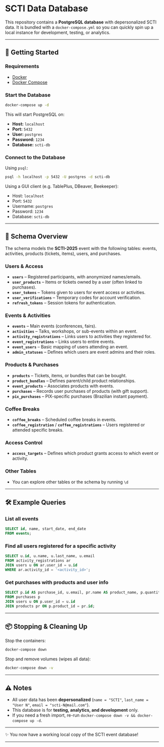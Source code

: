 # SCTI Data Database

This repository contains a **PostgreSQL database** with depersonalized SCTI data.
It is bundled with a `docker-compose.yml` so you can quickly spin up a local instance for development, testing, or analytics.

---

## 🚀 Getting Started

### Requirements

* [Docker](https://docs.docker.com/get-docker/)
* [Docker Compose](https://docs.docker.com/compose/install/)

### Start the Database

```bash
docker-compose up -d
```

This will start PostgreSQL on:

* **Host:** `localhost`
* **Port:** `5432`
* **User:** `postgres`
* **Password:** `1234`
* **Database:** `scti-db`

### Connect to the Database

Using `psql`:

```bash
psql -h localhost -p 5432 -U postgres -d scti-db
```

Using a GUI client (e.g. TablePlus, DBeaver, Beekeeper):

* Host: `localhost`
* Port: `5432`
* Username: `postgres`
* Password: `1234`
* Database: `scti-db`

---

## 📑 Schema Overview

The schema models the **SCTI-2025** event with the following tables: events, activities, products (tickets, items), users, and purchases.

### Users & Access

* **`users`** – Registered participants, with anonymized names/emails.
* **`user_products`** – Items or tickets owned by a user (often linked to purchases).
* **`user_tokens`** – Tokens given to users for event access or activities.
* **`user_verifications`** – Temporary codes for account verification.
* **`refresh_tokens`** – Session tokens for authentication.

### Events & Activities

* **`events`** – Main events (conferences, fairs).
* **`activities`** – Talks, workshops, or sub-events within an event.
* **`activity_registrations`** – Links users to activities they registered for.
* **`event_registrations`** – Links users to entire events.
* **`event_users`** – Basic mapping of users attending an event.
* **`admin_statuses`** – Defines which users are event admins and their roles.

### Products & Purchases

* **`products`** – Tickets, items, or bundles that can be bought.
* **`product_bundles`** – Defines parent/child product relationships.
* **`event_products`** – Associates products with events.
* **`purchases`** – Records user purchases of products (with gift support).
* **`pix_purchases`** – PIX-specific purchases (Brazilian instant payment).

### Coffee Breaks

* **`coffee_breaks`** – Scheduled coffee breaks in events.
* **`coffee_registration`** / **`coffee_registrations`** – Users registered or attended specific breaks.

### Access Control

* **`access_targets`** – Defines which product grants access to which event or activity.

### Other Tables

* You can explore other tables or the schema by running `\d`

---

## 🛠 Example Queries

### List all events

```sql
SELECT id, name, start_date, end_date
FROM events;
```

### Find all users registered for a specific activity

```sql
SELECT u.id, u.name, u.last_name, u.email
FROM activity_registrations ar
JOIN users u ON ar.user_id = u.id
WHERE ar.activity_id = '<activity_id>';
```

### Get purchases with products and user info

```sql
SELECT p.id AS purchase_id, u.email, pr.name AS product_name, p.quantity
FROM purchases p
JOIN users u ON p.user_id = u.id
JOIN products pr ON p.product_id = pr.id;
```

---

## 📦 Stopping & Cleaning Up

Stop the containers:

```bash
docker-compose down
```

Stop and remove volumes (wipes all data):

```bash
docker-compose down -v
```

---

## ⚠️ Notes

* All user data has been **depersonalized** (`name = "SCTI"`, `last_name = "User N"`, `email = "scti-N@mail.com"`).
* This database is for **testing, analytics, and development** only.
* If you need a fresh import, re-run `docker-compose down -v && docker-compose up -d`.

---

✨ You now have a working local copy of the SCTI event database!

---
